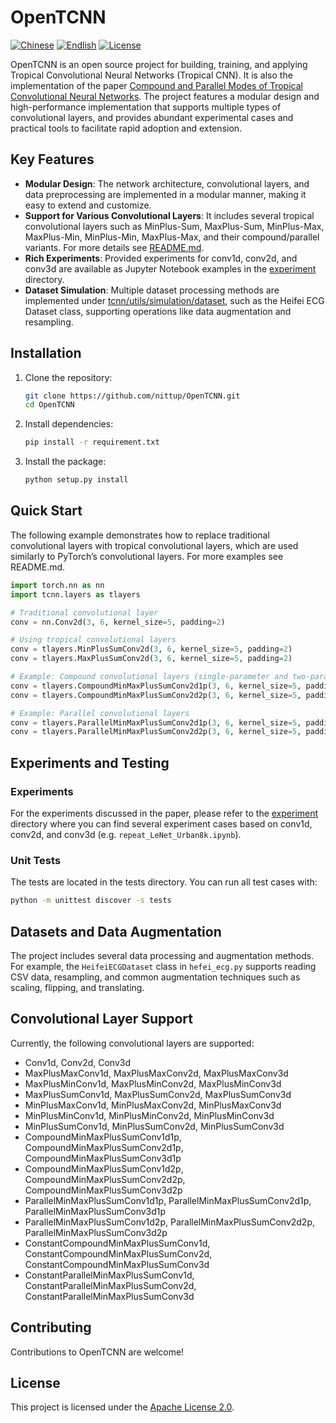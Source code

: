 # OpenTCNN

[![Chinese](https://img.shields.io/badge/README-中文-blue)](README.md)
[![Endlish](https://img.shields.io/badge/README-English-blue)](README_English.md)
[![License](https://img.shields.io/badge/license-Apache%202.0-blue.svg)](LICENSE)

OpenTCNN is an open source project for building, training, and applying Tropical Convolutional Neural Networks (Tropical CNN). It is also the implementation of the paper [Compound and Parallel Modes of Tropical Convolutional Neural Networks](#). The project features a modular design and high-performance implementation that supports multiple types of convolutional layers, and provides abundant experimental cases and practical tools to facilitate rapid adoption and extension.

## Key Features

- **Modular Design**: The network architecture, convolutional layers, and data preprocessing are implemented in a modular manner, making it easy to extend and customize.
- **Support for Various Convolutional Layers**: It includes several tropical convolutional layers such as MinPlus-Sum, MaxPlus-Sum, MinPlus-Max, MaxPlus-Min, MinPlus-Min, MaxPlus-Max, and their compound/parallel variants. For more details see [README.md](README.md#convolutional-layer-support).
- **Rich Experiments**: Provided experiments for conv1d, conv2d, and conv3d are available as Jupyter Notebook examples in the [experiment](experiment/) directory.
- **Dataset Simulation**: Multiple dataset processing methods are implemented under [tcnn/utils/simulation/dataset](tcnn/utils/simulation/dataset/), such as the Heifei ECG Dataset class, supporting operations like data augmentation and resampling.

## Installation

1. Clone the repository:
    ```bash
    git clone https://github.com/nittup/OpenTCNN.git
    cd OpenTCNN
    ```

2. Install dependencies:
    ```bash
    pip install -r requirement.txt
    ```

3. Install the package:
    ```bash
    python setup.py install
    ```

## Quick Start

The following example demonstrates how to replace traditional convolutional layers with tropical convolutional layers, which are used similarly to PyTorch’s convolutional layers. For more examples see README.md.

```python
import torch.nn as nn
import tcnn.layers as tlayers

# Traditional convolutional layer
conv = nn.Conv2d(3, 6, kernel_size=5, padding=2)

# Using tropical convolutional layers
conv = tlayers.MinPlusSumConv2d(3, 6, kernel_size=5, padding=2)
conv = tlayers.MaxPlusSumConv2d(3, 6, kernel_size=5, padding=2)

# Example: Compound convolutional layers (single-parameter and two-parameter versions)
conv = tlayers.CompoundMinMaxPlusSumConv2d1p(3, 6, kernel_size=5, padding=2)
conv = tlayers.CompoundMinMaxPlusSumConv2d2p(3, 6, kernel_size=5, padding=2)

# Example: Parallel convolutional layers
conv = tlayers.ParallelMinMaxPlusSumConv2d1p(3, 6, kernel_size=5, padding=2)
conv = tlayers.ParallelMinMaxPlusSumConv2d2p(3, 6, kernel_size=5, padding=2)
```

## Experiments and Testing
### Experiments
For the experiments discussed in the paper, please refer to the [experiment](experiment) directory where you can find several experiment cases based on conv1d, conv2d, and conv3d (e.g. `repeat_LeNet_Urban8k.ipynb`).

### Unit Tests
The tests are located in the tests directory. You can run all test cases with:
```bash
python -m unittest discover -s tests
```

## Datasets and Data Augmentation
The project includes several data processing and augmentation methods. For example, the `HeifeiECGDataset` class in `hefei_ecg.py` supports reading CSV data, resampling, and common augmentation techniques such as scaling, flipping, and translating.

## Convolutional Layer Support
Currently, the following convolutional layers are supported:
- Conv1d, Conv2d, Conv3d
- MaxPlusMaxConv1d, MaxPlusMaxConv2d, MaxPlusMaxConv3d
- MaxPlusMinConv1d, MaxPlusMinConv2d, MaxPlusMinConv3d
- MaxPlusSumConv1d, MaxPlusSumConv2d, MaxPlusSumConv3d
- MinPlusMaxConv1d, MinPlusMaxConv2d, MinPlusMaxConv3d
- MinPlusMinConv1d, MinPlusMinConv2d, MinPlusMinConv3d
- MinPlusSumConv1d, MinPlusSumConv2d, MinPlusSumConv3d
- CompoundMinMaxPlusSumConv1d1p, CompoundMinMaxPlusSumConv2d1p, CompoundMinMaxPlusSumConv3d1p
- CompoundMinMaxPlusSumConv1d2p, CompoundMinMaxPlusSumConv2d2p, CompoundMinMaxPlusSumConv3d2p
- ParallelMinMaxPlusSumConv1d1p, ParallelMinMaxPlusSumConv2d1p, ParallelMinMaxPlusSumConv3d1p
- ParallelMinMaxPlusSumConv1d2p, ParallelMinMaxPlusSumConv2d2p, ParallelMinMaxPlusSumConv3d2p
- ConstantCompoundMinMaxPlusSumConv1d, ConstantCompoundMinMaxPlusSumConv2d, ConstantCompoundMinMaxPlusSumConv3d
- ConstantParallelMinMaxPlusSumConv1d, ConstantParallelMinMaxPlusSumConv2d, ConstantParallelMinMaxPlusSumConv3d

## Contributing

Contributions to OpenTCNN are welcome!

## License

This project is licensed under the [Apache License 2.0](LICENSE).